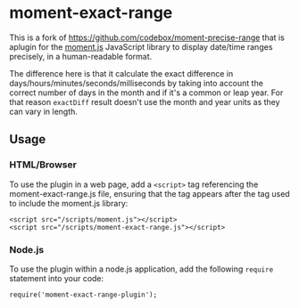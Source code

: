 # moment-exact-range

This is a fork of https://github.com/codebox/moment-precise-range that is aplugin for the <a href="http://momentjs.com/">moment.js</a> JavaScript library to display date/time ranges precisely, in a human-readable format.

The difference here is that it calculate the exact difference in days/hours/minutes/seconds/milliseconds by taking into account the correct number of days in the month and if it's a common or leap year. For that reason `exactDiff` result doesn't use the month and year units as they can vary in length.

## Usage

### HTML/Browser

To use the plugin in a web page, add a `<script>` tag referencing the moment-exact-range.js file, ensuring that the tag appears 
after the tag used to include the moment.js library:

    <script src="/scripts/moment.js"></script>
    <script src="/scripts/moment-exact-range.js"></script>

### Node.js

To use the plugin within a node.js application, add the following `require` statement into your code:

    require('moment-exact-range-plugin');
